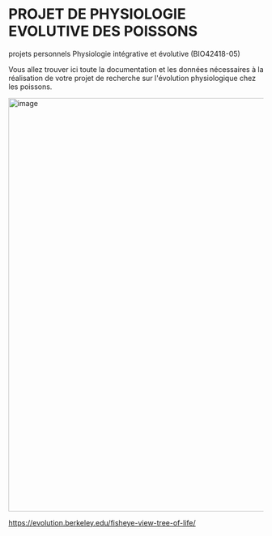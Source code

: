 # PROJET DE PHYSIOLOGIE EVOLUTIVE DES POISSONS

projets personnels Physiologie intégrative et évolutive (BIO42418-05)

Vous allez trouver ici toute la documentation et les données nécessaires à la réalisation de votre projet de recherche sur l'évolution physiologique chez les poissons.


<img width="817" alt="image" src="https://user-images.githubusercontent.com/20643860/215928594-c22a4138-6212-47ad-8576-8eb31cd59a2f.png">

https://evolution.berkeley.edu/fisheye-view-tree-of-life/

